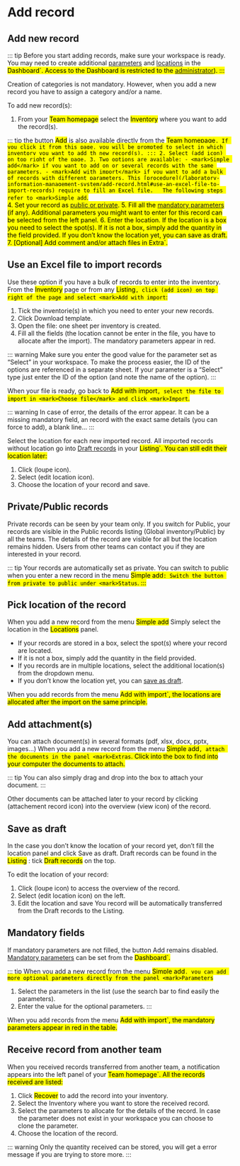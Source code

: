# Add record

## Add new record
::: tip
Before you start adding records, make sure your workspace is ready. You may need to create additional [parameters](/laboratory-information-management-system/dashboard-parameters.html#create-parameter) and [locations](/laboratory-information-management-system/dashboard-locations.html#create-location) in the <mark>Dashboard`. Access to the <mark>Dashboard</mark> is restricted to the [administrator](/laboratory-information-management-system/dashboard-users-management.html#users-management)).
:::

Creation of categories is not mandatory. However, when you add a new record you have to assign a category and/or a name.

To add new record(s):
1. From your <mark>Team homepage</mark> select the <mark>Inventory</mark> where you want to add the record(s).

::: tip
the button <mark>Add</mark> is also available directly from the <mark>Team homepage`. If you click it from this page, you will be prompted to select in which inventory you want to add th new record(s).
:::
2. Select (add icon) on top right of the page.
3. Two options are available:
    - <mark>Simple add</mark> if you want to add on or several records with the same parameters.
    - <mark>Add with import</mark> if you want to add a bulk of records with different parameters. This [procedure](/laboratory-information-management-system/add-record.html#use-an-excel-file-to-import-records) require to fill an Excel file.  
The following steps refer to <mark>Simple add`.   
4. Set your record as [public or private](/laboratory-information-management-system/add-record.html#private-public-records). 
5. Fill all the [mandatory parameters](/laboratory-information-management-system/dashboard-parameters.html#mandatory-parameters) (if any). Additional parameters you might want to enter for this record can be selected from the left panel.
6. Enter the location. If the location is a box you need to select the spot(s). If it is not a box, simply add the quantity in the field provided. If you don’t know the location yet, you can save as draft. 
7. [Optional] Add comment and/or attach files in <mark>Extra`.


## Use an Excel file to import records
Use these option if you have a bulk of records to enter into the inventory.
From the <mark>Inventory</mark> page or from any <mark>Listing`, click (add icon) on top right of the page and select <mark>Add with import`:
1. Tick the inventorie(s) in which you need to enter your new records.
2. Click Download template.
3. Open the file: one sheet per inventory is created.
4. Fill all the fields (the location cannot be enter in the file, you have to allocate after the import). The mandatory parameters appear in red.

::: warning
Make sure you enter the good value for the parameter set as “Select” in your workspace. To make the process easier, the ID of the options are referenced in a separate sheet. If your parameter is a “Select” type just enter the ID of the option (and note the name of the option).
:::

When your file is ready, go back to <mark>Add with import`, select the file to import in <mark>Choose file</mark> and click <mark>Import`.

::: warning
In case of error, the details of the error appear. It can be a missing mandatory field, an record with the exact same details (you can force to add), a blank line...
:::

Select the location for each new imported record.
All imported records without location go into [Draft records](/laboratory-information-management-system/search-record.html#draft-records) in your <mark>Listing`. You can still edit their location later:
1. Click (loupe icon).
2. Select (edit location icon).
3. Choose the location of your record and save.

## Private/Public records
Private records can be seen by your team only. If you switch for Public, your records are visible in the Public records listing (Global inventory/Public) by all the teams. The details of the record are visible for all but the location remains hidden. Users from other teams can contact you if they are interested in your record.

::: tip
Your records are automatically set as private. You can switch to public when you enter a new record in the menu <mark>Simple add`: Switch the button from private to public under <mark>Status`.
:::

## Pick location of the record
When you add a new record from the menu <mark>Simple add</mark> Simply select the location in the <mark>Locations</mark> panel.
* If your records are stored in a box, select the spot(s) where your record are located.
* If it is not a box, simply add the quantity in the field provided.
* If you records are in multiple locations, select the additional location(s) from the dropdown menu.
* If you don’t know the location yet, you can [save as draft](/laboratory-information-management-system/search-record.html#draft-records).

When you add records from the menu <mark>Add with import`, the locations are allocated after the import on the same principle.

## Add attachment(s)
You can attach document(s) in several formats (pdf, xlsx, docx, pptx, images…)
When you add a new record from the menu <mark>Simple add`, attach the documents in the panel <mark>Extras`. Click into the box to find into your computer the documents to attach.

::: tip
You can also simply drag and drop into the box to attach your document.
:::

Other documents can be attached later to your record by clicking (attachement record icon) into the overview (view icon) of the record.

## Save as draft
In the case you don’t know the location of your record yet, don’t fill the location panel and click Save as draft.
Draft records can be found in the <mark>Listing</mark> : tick <mark>Draft records</mark> on the top.

To edit the location of your record:
1. Click (loupe icon) to access the overview of the record.
2. Select (edit location icon) on the left.
3. Edit the location and save
You record will be automatically transferred from the Draft records to the Listing.

## Mandatory fields
If mandatory parameters are not filled, the button Add remains disabled. [Mandatory parameters](/laboratory-information-management-system/dashboard-parameters.html#mandatory-parameters) can be set from the <mark>Dashboard`.

::: tip
When you add a new record from the menu <mark>Simple add`, you can add more optional parameters directly from the panel <mark>Parameters`
1. Select the parameters in the list (use the search bar to find easily the parameters).
2. Enter the value for the optional parameters.
:::

When you add records from the menu <mark>Add with import`, the mandatory parameters appear in red in the table.

## Receive record from another team
When you received records transferred from another team, a notification appears into the left panel of your <mark>Team homepage`.
All the records received are listed:
1. Click <mark>Recover</mark> to add the record into your inventory.
2. Select the Inventory where you want to store the received record.
3. Select the parameters to allocate for the details of the record. In case the parameter does not exist in your workspace you can choose to clone the parameter.
4. Choose the location of the record.

::: warning
Only the quantity received can be stored, you will get a error message if you are trying to store more.
:::
